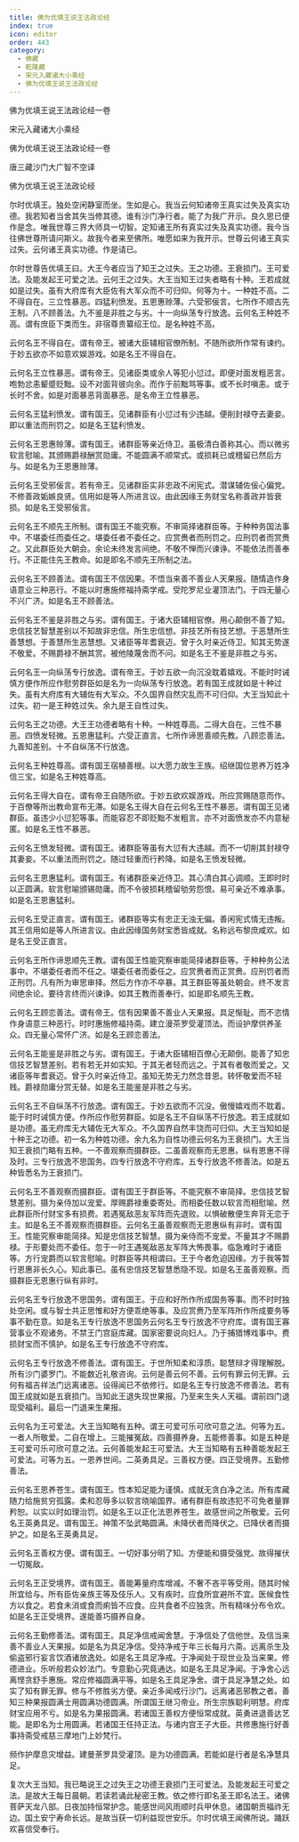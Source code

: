 ```yaml
---
title: 佛为优填王说王法政论经
index: true
icon: editor
order: 443
category:
  - 佛藏
  - 乾隆藏
  - 宋元入藏诸大小乘经
  - 佛为优填王说王法政论经
---
```


佛为优填王说王法政论经一卷  

宋元入藏诸大小乘经  

佛为优填王说王法政论经一卷  

唐三藏沙门大广智不空译  

佛为优填王说王法政论经  

尔时优填王。独处空闲静室而坐。生如是心。我当云何知诸帝王真实过失及真实功德。我若知者当舍其失当修其德。谁有沙门净行者。能了为我广开示。良久思已便作是念。唯我世尊三界大师具一切智。定知诸王所有真实过失及真实功德。我今当往佛世尊所请问斯义。故我今者来至佛所。唯愿如来为我开示。世尊云何诸王真实过失。云何诸王真实功德。作是请已。  

尔时世尊告优填王曰。大王今者应当了知王之过失。王之功德。王衰损门。王可爱法。及能发起王可爱之法。云何王之过失。大王当知王过失者略有十种。王若成就如是过失。虽有大府库有大臣佐有大军众而不可归仰。何等为十。一种姓不高。二不得自在。三立性暴恶。四猛利愤发。五恩惠赊薄。六受邪佞言。七所作不顺古先王制。八不顾善法。九不鉴是非胜之与劣。十一向纵荡专行放逸。云何名王种姓不高。谓有庶臣下类而生。非宿尊贵纂绍王位。是名种姓不高。  

云何名王不得自在。谓有帝王。被诸大臣辅相官僚所制。不随所欲所作常有谏约。于妙五欲亦不如意欢娱游戏。如是名王不得自在。  

云何名王立性暴恶。谓有帝王。见诸臣类或余人等犯小愆过。即便对面发粗恶言。咆勃忿恚颦蹙贬黜。设不对面背彼向余。而作于前黜骂等事。或不长时嗔恚。或于长时不舍。如是对面暴恶背面暴恶。是名帝王立性暴恶。  

云何名王猛利愤发。谓有国王。见诸群臣有小愆过有少违越。便削封禄夺去妻妾。即以重法而刑罚之。如是名王猛利愤发。  

云何名王恩惠赊薄。谓有国王。诸群臣等亲近侍卫。虽极清白善称其心。而以微劣软言慰喻。其颁赐爵禄酬赏勋庸。不能圆满不顺常式。或损耗已或稽留已然后方与。如是名为王恩惠赊薄。  

云何名王受邪佞言。若有帝王。见诸群臣实非忠政不闲宪式。潜谋辅佐佞心偏党。不修善政姤嫉良贤。信用如是等人所进言议。由此因缘王务财宝名称善政并皆衰损。如是名王受邪佞言。  

云何名王不顺先王所制。谓有国王不能究察。不审简择诸群臣等。于种种务国法事中。不堪委任而委任之。堪委任者不委任之。应赏赉者而刑罚之。应刑罚者而赏赉之。又此群臣处大朝会。余论未终发言间绝。不敬不惮而兴谏诤。不能依法而善奉行。不正能住先王教命。如是即名不顺先王所制之法。  

云何名王不顾善法。谓有国王不信因果。不悟当来善不善业人天果报。随情造作身语意业三种恶行。不能以时惠施修福持斋学戒。受陀罗尼业灌顶法门。于四无量心不兴广济。如是名王不顾善法。  

云何名王不鉴是非胜之与劣。谓有国王。于诸大臣辅相官僚。用心颠倒不善了知。忠信技艺智慧差别以不知故非忠信。所生忠信想。非技艺所有技艺想。于恶慧所生善慧想。于善慧所生恶慧想。又诸臣等年耆衰迈。曾于久时亲近侍卫。知其无势遂不敬爱。不赐爵禄不酬其赏。被他陵蔑舍而不问。如是名王不鉴是非胜之与劣。  

云何名王一向纵荡专行放逸。谓有帝王。于妙五欲一向沉没耽着嬉戏。不能时时诫慎方便作所应作慰劳群臣如是名为一向纵荡专行放逸。若有国王成就如是十种过失。虽有大府库有大辅佐有大军众。不久国界自然灾乱而不可归仰。大王当知此十过失。初一是王种姓过失。余九是王自性过失。  

云何名王之功德。大王王功德者略有十种。一种姓尊高。二得大自在。三性不暴恶。四愤发轻微。五恩惠猛利。六受正直言。七所作谛思善顺先教。八顾恋善法。九善知差别。十不自纵荡不行放逸。  

云何名王种姓尊高。谓有国王宿植善根。以大愿力故生王族。绍继国位恩养万姓净信三宝。如是名王种姓尊高。  

云何名王得大自在。谓有帝王自随所欲。于妙五欲欢娱游戏。所应赏赐随意而作。于百僚等所出教命宣布无滞。如是名王得大自在云何名王性不暴恶。谓有国王见诸群臣。虽违少小愆犯等事。而能容忍不即贬黜不发粗言。亦不对面愤发亦不内意秘匿。如是名王性不暴恶。  

云何名王愤发轻微。谓有国王。诸群臣等虽有大愆有大违越。而不一切削其封禄夺其妻妾。不以重法而刑罚之。随过轻重而行矜降。如是名王愤发轻微。  

云何名王恩惠猛利。谓有国王。有诸群臣亲近侍卫。其心清白其心调顺。王即时时以正圆满。软言慰喻颁锡勋庸。而不令彼损耗稽留劬劳怨恨。易可亲近不难承事。如是名王恩惠猛利。  

云何名王受正直言。谓有国王。诸群臣等实有忠正无浊无偏。善闲宪式情无违叛。其王信用如是等人所进言议。由此因缘国务财宝悉皆成就。名称远布黎庶咸欢。如是名王受正直言。  

云何名王所作谛思顺先王教。谓有国王性能究察审能简择诸群臣等。于种种务公法事中。不堪委任者而不任之。堪委任者而委任之。应赏赉者而正赏赉。应刑罚者而正刑罚。凡有所为审思审择。然后方作亦不卒暴。其王群臣等虽处朝会。终不发言间绝余论。要待言终而兴谏诤。如其王教而善奉行。如是即名顺先王教。  

云何名王顾恋善法。谓有帝王。信有因果善不善业人天果报。具足惭耻。而不恣情作身语意三种恶行。时时惠施修福持斋。建立漫茶罗受灌顶法。而设护摩供养圣众。四无量心常怀广济。如是名王顾恋善法。  

云何名王能鉴是非胜之与劣。谓有国王。于诸大臣辅相百僚心无颠倒。能善了知忠信技艺智慧差别。若有若无并如实知。于其无者轻而远之。于其有者敬而爱之。又诸臣等年耆衰迈。曾于久时亲近侍卫。虽知无势无力然念昔恩。转怀敬爱而不轻贱。爵禄勋庸分赏无替。如是名王能鉴是非胜之与劣。  

云何名王不自纵荡不行放逸。谓有国王。于妙五欲而不沉没。傲慢嬉戏而不耽着。能于时时诫慎方便。作所应作慰劳群臣。如是名王不自纵荡不行放逸。若王成就如是功德。虽无府库无大辅佐无大军众。不久国界自然丰饶而可归仰。大王当知如是十种王之功德。初一名为种姓功德。余九名为自性功德云何名为王衰损门。大王当知王衰损门略有五种。一不善观察而摄群臣。二虽善观察而无恩惠。纵有恩惠不得及时。三专行放逸不思国务。四专行放逸不守府库。五专行放逸不修善法。如是五种皆悉名为王衰损门。  

云何名王不善观察而摄群臣。谓有国王于群臣等。不能究察不审简择。忠信技艺智慧差别。摄为亲侍加以宠爱。厚赐爵禄重委寄处。而相委任数以软言而相慰喻。然此群臣所付财宝多有损费。若遇冤敌恶友军阵而先退败。以惧破散便生奔背无恋于主。如是名王不善观察而摄群臣。云何名王虽善观察而无恩惠纵有非时。谓有国王。性能究察审能简择。知是忠信技艺智慧。摄为亲侍而不宠爱。不量其才不赐爵禄。于形要处而不委任。忽于一时王遇冤敌恶友军阵大怖畏事。临急难时于诸臣等。方行宠爵而以软言慰喻。时群臣等共相谓曰。王于今者危迫因缘。方于我等暂行恩惠非长久心。知此事已。虽有忠信技艺智慧悉隐不现。如是名王虽善观察。而摄群臣无恩惠行纵有非时。  

云何名王专行放逸不思国务。谓有国王。于应和好所作所成国务等事。而不时时独处空闲。或与智士共正思惟和好方便乖绝等事。及应赏赉乃至军阵所作所成要务等事不勤在意。如是名王专行放逸不思国务云何名王专行放逸不守府库。谓有国王寡营事业不观诸务。不禁王门宫庭库藏。国家密要说向妇人。乃于捕猎博戏事中。费损财宝而不慎护。如是名王专行放逸不守府库。  

云何名王专行放逸不修善法。谓有国王。于世所知柔和淳质。聪慧辩才得理解脱。所有沙门婆罗门。不能数近礼敬咨询。云何是善云何不善。云何有罪云何无罪。云何有福吉祥法门远离诸恶。设得闻已不依修行。如是名王专行放逸不修善法。若有国王成就如是五衰损门。当知此王退失现世果报。乃至来生失人天福。谓前四门退现受福利。最后一门退来生果报。  

云何名为王可爱法。大王当知略有五种。谓王可爱可乐可欣可意之法。何等为五。一者人所敬爱。二自在增上。三能摧冤敌。四善摄养身。五能修善事。如是五种是王可爱可乐可欣可意之法。云何善能发起王可爱法。大王当知略有五种善能发起王可爱法。可等为五。一恩养世间。二英勇具足。三善权方便。四正受境界。五勤修善法。  

云何名王恩养苍生。谓有国王。性本知足能为谨慎。成就无贪白净之法。所有库藏随力给施贫穷孤露。柔和忍辱多以软言晓喻国界。诸有群臣有故违犯不可免者量罪矜恕。以实以时如理治罚。如是名王以正化法恩养苍生。故感世间之所敬爱。云何名王英勇具足。谓有国王。神策不坠武略圆满。未降伏者而降伏之。已降伏者而摄护之。如是名王英勇具足。  

云何名王善权方便。谓有国王。一切好事分明了知。方便能和摄受强党。故得摧伏一切冤敌。  

云何名王正受境界。谓有国王。善能筹量府库增减。不奢不吝平等受用。随其时候所宜给与。所有臣佐亲族王等及伎乐人。又有疾时。应食所宜避所不宜。医候食性方以食之。若食未消或食而痢皆不应食。应共食者不应独贪。所有精味分布令欢。如是名王正受境界。遂能善巧摄养自身。  

云何名王勤修善法。谓有国王。具足净信戒闻舍慧。于净信处了信他世。及信当来善不善业人天果报。如是名为具足净信。受持净戒于年三长每月六斋。远离杀生及偷盗邪行妄言饮酒诸放逸处。如是名王具足净戒。于净闻处于现世业及当来果。修德进业。乐听般若众妙法门。专意勤心究竟通达。如是名王具足净闻。于净舍心远离悭贪舒手惠施。常应修福圆满平等。如是名王具足净舍。谓于具足净慧之处。如实了知有罪无罪。修与不修胜劣方便。亲近多闻戒行沙门。远离诸恶邪教之者。善知三种果报圆满士用圆满功德圆满。所谓国王继习帝业。所生宗族聪利明慧。府库财宝应用不亏。如是名为果报圆满。若诸国王善权方便恒常成就。英勇进退善达艺能。是即名为士用圆满。若诸国王任持正法。与诸内宫王子大臣。共修惠施行好善事持斋受戒慈三摩地门上妙梵行。  

频作护摩息灾增益。建曼荼罗具受灌顶。是为功德圆满。若能如是行者是名净慧具足。  

复次大王当知。我已略说王之过失王之功德王衰损门王可爱法。及能发起王可爱之法。是故大王每日晨朝。若读若诵此秘密王教。依之修行即名圣王即名法王。诸佛菩萨天龙八部。日夜加持恒常护念。能感世间风雨顺时兵甲休息。诸国朝贡福祚无边。国土安宁寿命长远。是故当获一切利益现世安乐。尔时优填王闻佛所说。踊跃欢喜信受奉行。  
